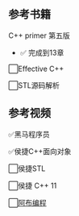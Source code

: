 ## 参考书籍

C++ primer 第五版 

- ✅ 完成到13章

⬜Effective C++

⬜STL源码解析

## 参考视频

✅黑马程序员

✅侯捷C++面向对象

⬜侯捷STL

⬜侯捷 C++ 11

⬜[阿布编程](https://space.bilibili.com/261582436/channel/collectiondetail?sid=59030)

